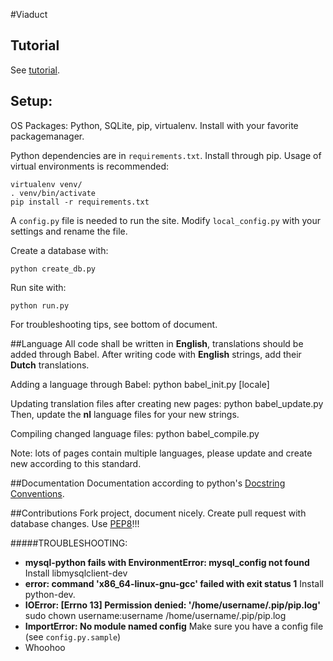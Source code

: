 #Viaduct

## Tutorial
See [tutorial](TUTORIAL.md).

## Setup:
OS Packages: Python, SQLite, pip, virtualenv.
Install with your favorite packagemanager.

Python dependencies are in `requirements.txt`. Install through pip. Usage of virtual environments is recommended:

	virtualenv venv/
	. venv/bin/activate
	pip install -r requirements.txt

A `config.py` file is needed to run the site. Modify `local_config.py` with your settings and rename the file.

Create a database with:

	python create_db.py

Run site with:

	python run.py

For troubleshooting tips, see bottom of document.

##Language
All code shall be written in **English**, translations should be added through 
Babel. After writing code with **English** strings, add their **Dutch**
translations.

Adding a language through Babel:
    python babel_init.py [locale]

Updating translation files after creating new pages:
    python babel_update.py
Then, update the **nl** language files for your new strings.

Compiling changed language files:
    python babel_compile.py

Note: lots of pages contain multiple languages, please update and create new
according to this standard.

##Documentation
Documentation according to python's [Docstring Conventions](http://www.python.org/dev/peps/pep-0257/).

##Contributions
Fork project, document nicely. Create pull request with database changes.
Use [PEP8](http://www.python.org/dev/peps/pep-0008/)!!!

#####TROUBLESHOOTING:
- **mysql-python fails with EnvironmentError: mysql_config not found**
Install libmysqlclient-dev
- **error: command 'x86_64-linux-gnu-gcc' failed with exit status 1**
Install python-dev.
- **IOError: [Errno 13] Permission denied: '/home/username/.pip/pip.log'**
sudo chown username:username /home/username/.pip/pip.log
- **ImportError: No module named config** Make sure you have a config file (see `config.py.sample`)
- Whoohoo
